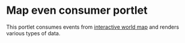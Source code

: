 # Map even consumer portlet
This portlet consumes events from [interactive world map](https://github.com/mir333/interactive-world-map-portlet) and renders various types of data. 

